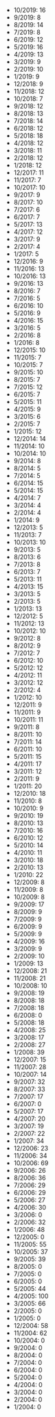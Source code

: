 *  10/2019: 16
*  9/2019: 8
*  8/2019: 14
*  7/2019: 8
*  6/2019: 12
*  5/2019: 16
*  4/2019: 13
*  3/2019: 9
*  2/2019: 10
*  1/2019: 9
*  12/2018: 9
*  11/2018: 12
*  10/2018: 7
*  9/2018: 12
*  8/2018: 13
*  7/2018: 14
*  6/2018: 12
*  5/2018: 18
*  4/2018: 12
*  3/2018: 11
*  2/2018: 12
*  1/2018: 12
*  12/2017: 11
*  11/2017: 7
*  10/2017: 10
*  9/2017: 9
*  8/2017: 10
*  7/2017: 6
*  6/2017: 7
*  5/2017: 13
*  4/2017: 12
*  3/2017: 9
*  2/2017: 4
*  1/2017: 5
*  12/2016: 9
*  11/2016: 13
*  10/2016: 13
*  9/2016: 13
*  8/2016: 7
*  7/2016: 5
*  6/2016: 10
*  5/2016: 9
*  4/2016: 15
*  3/2016: 5
*  2/2016: 8
*  1/2016: 8
*  12/2015: 10
*  11/2015: 7
*  10/2015: 7
*  9/2015: 10
*  8/2015: 7
*  7/2015: 12
*  6/2015: 7
*  5/2015: 11
*  4/2015: 9
*  3/2015: 6
*  2/2015: 7
*  1/2015: 12
*  12/2014: 14
*  11/2014: 10
*  10/2014: 10
*  9/2014: 8
*  8/2014: 5
*  7/2014: 5
*  6/2014: 15
*  5/2014: 15
*  4/2014: 7
*  3/2014: 4
*  2/2014: 4
*  1/2014: 9
*  12/2013: 5
*  11/2013: 7
*  10/2013: 10
*  9/2013: 5
*  8/2013: 6
*  7/2013: 8
*  6/2013: 7
*  5/2013: 11
*  4/2013: 15
*  3/2013: 5
*  2/2013: 5
*  1/2013: 13
*  12/2012: 5
*  11/2012: 13
*  10/2012: 10
*  9/2012: 8
*  8/2012: 9
*  7/2012: 7
*  6/2012: 10
*  5/2012: 12
*  4/2012: 11
*  3/2012: 12
*  2/2012: 4
*  1/2012: 10
*  12/2011: 9
*  11/2011: 9
*  10/2011: 11
*  9/2011: 8
*  8/2011: 10
*  7/2011: 14
*  6/2011: 10
*  5/2011: 15
*  4/2011: 17
*  3/2011: 12
*  2/2011: 9
*  1/2011: 20
*  12/2010: 18
*  11/2010: 8
*  10/2010: 9
*  9/2010: 19
*  8/2010: 13
*  7/2010: 16
*  6/2010: 12
*  5/2010: 14
*  4/2010: 11
*  3/2010: 18
*  2/2010: 13
*  1/2010: 22
*  12/2009: 8
*  11/2009: 8
*  10/2009: 8
*  9/2009: 17
*  8/2009: 9
*  7/2009: 9
*  6/2009: 9
*  5/2009: 9
*  4/2009: 16
*  3/2009: 9
*  2/2009: 10
*  1/2009: 13
*  12/2008: 21
*  11/2008: 21
*  10/2008: 10
*  9/2008: 19
*  8/2008: 18
*  7/2008: 18
*  6/2008: 0
*  5/2008: 18
*  4/2008: 25
*  3/2008: 17
*  2/2008: 27
*  1/2008: 39
*  12/2007: 15
*  11/2007: 28
*  10/2007: 14
*  9/2007: 32
*  8/2007: 33
*  7/2007: 17
*  6/2007: 0
*  5/2007: 17
*  4/2007: 20
*  3/2007: 19
*  2/2007: 22
*  1/2007: 34
*  12/2006: 23
*  11/2006: 34
*  10/2006: 69
*  9/2006: 26
*  8/2006: 36
*  7/2006: 29
*  6/2006: 29
*  5/2006: 27
*  4/2006: 30
*  3/2006: 0
*  2/2006: 32
*  1/2006: 48
*  12/2005: 0
*  11/2005: 55
*  10/2005: 37
*  9/2005: 39
*  8/2005: 0
*  7/2005: 0
*  6/2005: 0
*  5/2005: 44
*  4/2005: 100
*  3/2005: 66
*  2/2005: 0
*  1/2005: 0
*  12/2004: 58
*  11/2004: 62
*  10/2004: 0
*  9/2004: 0
*  8/2004: 0
*  7/2004: 0
*  6/2004: 0
*  5/2004: 0
*  4/2004: 0
*  3/2004: 0
*  2/2004: 0
*  1/2004: 0